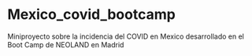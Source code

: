 # Mexico_covid_bootcamp
Miniproyecto sobre la incidencia del COVID en Mexico desarrollado en el Boot Camp de NEOLAND en Madrid
